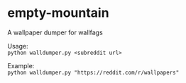 empty-mountain
==============

A wallpaper dumper for wallfags

Usage:  
`python walldumper.py <subreddit url>`

Example:  
`python walldumper.py "https://reddit.com/r/wallpapers"`
